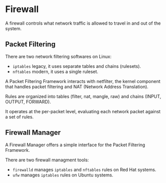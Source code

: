 # Firewall

A firewall controls what network traffic is allowed to travel in and out of the system.

## Packet Filtering

There are two network filtering softwares on Linux:
- `iptables` legacy, it uses separate tables and chains (rulesets).
- `nftables` modern, it uses a single ruleset.

A Packet Filtering Framework interacts with netfilter, the kernel component that handles packet filtering and NAT (Network Address Translation).

Rules are organized into tables (filter, nat, mangle, raw) and chains (INPUT, OUTPUT, FORWARD).

It operates at the per-packet level, evaluating each network packet against a set of rules.

## Firewall Manager

A Firewall Manager offers a simple interface for the Packet Filtering Framework.

There are two firewall managment tools:
- `firewalld` manages `iptables` and `nftables` rules on Red Hat systems.
- `ufw` manages `iptables` rules on Ubuntu systems.
